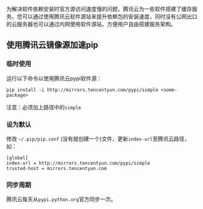 为解决软件依赖安装时官方源访问速度慢的问题，腾讯云为一些软件搭建了缓存服务。您可以通过使用腾讯云软件源站来提升依赖包的安装速度，同时没有公网出口的云服务器也可以通过内网使用软件源站，方便用户自由搭建服务架构。

## 使用腾讯云镜像源加速pip
### 临时使用
运行以下命令以使用腾讯云pypi软件源：
```
pip install -i http://mirrors.tencentyun.com/pypi/simple <some-package>
```
注意：必须加上路径中的`simple`

### 设为默认
修改 `~/.pip/pip.conf` (没有就创建一个)文件，更新`index-url`至腾讯云路径，如：
```
[global]
index-url = http://mirrors.tencentyun.com/pypi/simple
trusted-host = mirrors.tencentyun.com
```
### 同步周期
腾讯云每天从`pypi.python.org`官方同步一次。